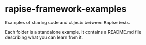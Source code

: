 # rapise-framework-examples

Examples of sharing code and objects between Rapise tests.

Each folder is a standalone example. It contains a README.md file describing what you can learn from it.
